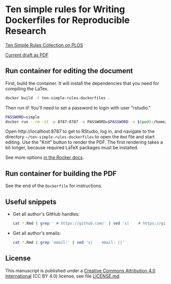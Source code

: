 # Ten simple rules for Writing Dockerfiles for Reproducible Research

[Ten Simple Rules Collection on PLOS](https://collections.plos.org/ten-simple-rules)

[Current draft as PDF](https://nuest.github.io/ten-simple-rules-dockerfiles/ten-simple-rules-dockerfiles.pdf)

## Run container for editing the document

First, build the container. It will install the dependencies that you
need for compiling the LaTex.

```bash
docker build -t ten-simple-rules-dockerfiles .
```

Then run it! You'll need to set a password to login with user "rstudio."

```bash
PASSWORD=simple
docker run --rm -it -p 8787:8787 -e PASSWORD=$PASSWORD -v $(pwd):/home/rstudio/ten-simple-rules-dockerfiles ten-simple-rules-dockerfiles
```

Open http://localhost:8787 to get to RStudio, log in, and navigate to the directory `~/ten-simple-rules-dockerfiles` to open the `Rmd` file and start editing.
Use the "Knit" button to render the PDF.
The first rendering takes a bit longer, because required LaTeX packages must be installed.

See more options [in the Rocker docs](https://github.com/rocker-org/rocker-versioned/blob/master/rstudio/README.md#additional-configuration-options).

## Run container for building the PDF

See the end of the `Dockerfile` for instructions.

## Useful snippets

- Get all author's GitHub handles:
  ```bash
  cat *.Rmd | grep ' # https://github.com/' | sed 's|    # https://github.com/|@|'
  ```
- Get all author's emails:
  ```bash
  cat *.Rmd | grep 'email:' | sed 's|    email: ||'
  ```

## License

This manuscript is published under a [Creative Commons Attribution 4.0 International](https://creativecommons.org/licenses/by/4.0/) (CC BY 4.0) license, see file [LICENSE.md](LICENSE.md).
